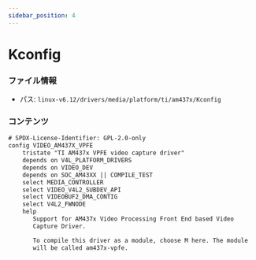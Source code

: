 ```yaml
---
sidebar_position: 4
---
```

# Kconfig

### ファイル情報

- パス: `linux-v6.12/drivers/media/platform/ti/am437x/Kconfig`

### コンテンツ

```txt
# SPDX-License-Identifier: GPL-2.0-only
config VIDEO_AM437X_VPFE
	tristate "TI AM437x VPFE video capture driver"
	depends on V4L_PLATFORM_DRIVERS
	depends on VIDEO_DEV
	depends on SOC_AM43XX || COMPILE_TEST
	select MEDIA_CONTROLLER
	select VIDEO_V4L2_SUBDEV_API
	select VIDEOBUF2_DMA_CONTIG
	select V4L2_FWNODE
	help
	   Support for AM437x Video Processing Front End based Video
	   Capture Driver.

	   To compile this driver as a module, choose M here. The module
	   will be called am437x-vpfe.

```
